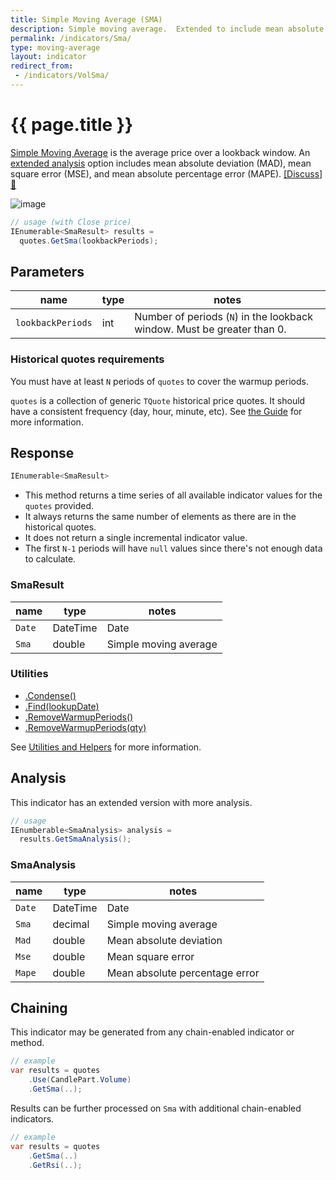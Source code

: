 ```yaml
---
title: Simple Moving Average (SMA)
description: Simple moving average.  Extended to include mean absolute deviation, mean square error, and mean absolute percentage error
permalink: /indicators/Sma/
type: moving-average
layout: indicator
redirect_from:
 - /indicators/VolSma/
---
```


# {{ page.title }}

[Simple Moving Average](https://en.wikipedia.org/wiki/Moving_average#Simple_moving_average) is the average price over a lookback window.  An [extended analysis](#analysis) option includes mean absolute deviation (MAD), mean square error (MSE), and mean absolute percentage error (MAPE).
[[Discuss] :speech_balloon:]({{site.github.repository_url}}/discussions/240 "Community discussion about this indicator")

![image]({{site.baseurl}}/assets/charts/Sma.png)

```csharp
// usage (with Close price)
IEnumerable<SmaResult> results =
  quotes.GetSma(lookbackPeriods);
```

## Parameters

| name | type | notes
| -- |-- |--
| `lookbackPeriods` | int | Number of periods (`N`) in the lookback window.  Must be greater than 0.

### Historical quotes requirements

You must have at least `N` periods of `quotes` to cover the warmup periods.

`quotes` is a collection of generic `TQuote` historical price quotes.  It should have a consistent frequency (day, hour, minute, etc).  See [the Guide]({{site.baseurl}}/guide/#historical-quotes) for more information.

## Response

```csharp
IEnumerable<SmaResult>
```

- This method returns a time series of all available indicator values for the `quotes` provided.
- It always returns the same number of elements as there are in the historical quotes.
- It does not return a single incremental indicator value.
- The first `N-1` periods will have `null` values since there's not enough data to calculate.

### SmaResult

| name | type | notes
| -- |-- |--
| `Date` | DateTime | Date
| `Sma` | double | Simple moving average

### Utilities

- [.Condense()]({{site.baseurl}}/utilities#condense)
- [.Find(lookupDate)]({{site.baseurl}}/utilities#find-indicator-result-by-date)
- [.RemoveWarmupPeriods()]({{site.baseurl}}/utilities#remove-warmup-periods)
- [.RemoveWarmupPeriods(qty)]({{site.baseurl}}/utilities#remove-warmup-periods)

See [Utilities and Helpers]({{site.baseurl}}/utilities#utilities-for-indicator-results) for more information.

## Analysis

This indicator has an extended version with more analysis.

```csharp
// usage
IEnumberable<SmaAnalysis> analysis =
  results.GetSmaAnalysis();
```

### SmaAnalysis

| name | type | notes
| -- |-- |--
| `Date` | DateTime | Date
| `Sma` | decimal | Simple moving average
| `Mad` | double | Mean absolute deviation
| `Mse` | double | Mean square error
| `Mape` | double | Mean absolute percentage error

## Chaining

This indicator may be generated from any chain-enabled indicator or method.

```csharp
// example
var results = quotes
    .Use(CandlePart.Volume)
    .GetSma(..);
```

Results can be further processed on `Sma` with additional chain-enabled indicators.

```csharp
// example
var results = quotes
    .GetSma(..)
    .GetRsi(..);
```

